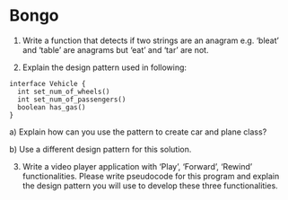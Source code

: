 # Bongo

1) Write a function that detects if two strings are an anagram e.g. ‘bleat’ and ‘table’ are
anagrams but ‘eat’ and ‘tar’ are not.

2) Explain the design pattern used in following:
  ```
  interface Vehicle {
    int set_num_of_wheels()
    int set_num_of_passengers()
    boolean has_gas()
  }
  ```
  a) Explain how can you use the pattern to create car and plane class?

  b) Use a different design pattern for this solution.

3) Write a video player application with ‘Play’, ‘Forward’, ‘Rewind’ functionalities. Please
write pseudocode for this program and explain the design pattern you will use to develop
these three functionalities.
